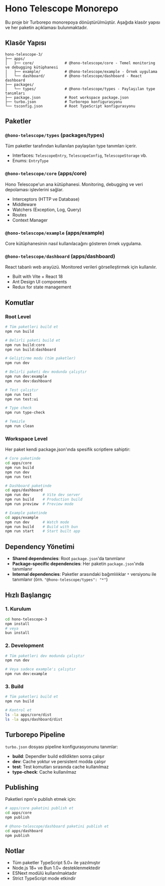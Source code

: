 # Hono Telescope Monorepo

Bu proje bir Turborepo monorepoya dönüştürülmüştür. Aşağıda klasör yapısı ve her paketin açıklaması bulunmaktadır.

## Klasör Yapısı

```
hono-telescope-3/
├── apps/
│   ├── core/              # @hono-telescope/core - Temel monitoring ve debugging kütüphanesi
│   ├── example/           # @hono-telescope/example - Örnek uygulama
│   └── dashboard/         # @hono-telescope/dashboard - React dashboard
├── packages/
│   └── types/             # @hono-telescope/types - Paylaşılan type tanımları
├── package.json           # Root workspace package.json
├── turbo.json             # Turborepo konfigurasyonu
└── tsconfig.json          # Root TypeScript konfigurasyonu
```

## Paketler

### `@hono-telescope/types` (packages/types)
Tüm paketler tarafından kullanılan paylaşılan type tanımları içerir.
- Interfaces: `TelescopeEntry`, `TelescopeConfig`, `TelescopeStorage` vb.
- Enums: `EntryType`

### `@hono-telescope/core` (apps/core)
Hono Telescope'un ana kütüphanesi. Monitoring, debugging ve veri depolaması işlevlerini sağlar.
- Interceptors (HTTP ve Database)
- Middleware
- Watchers (Exception, Log, Query)
- Routes
- Context Manager

### `@hono-telescope/example` (apps/example)
Core kütüphanesinin nasıl kullanılacağını gösteren örnek uygulama.

### `@hono-telescope/dashboard` (apps/dashboard)
React tabanlı web arayüzü. Monitored verileri görselleştirmek için kullanılır.
- Built with Vite + React 18
- Ant Design UI components
- Redux for state management

## Komutlar

### Root Level

```bash
# Tüm paketleri build et
npm run build

# Belirli paketi build et
npm run build:core
npm run build:dashboard

# Geliştirme modu (tüm paketler)
npm run dev

# Belirli paketi dev modunda çalıştır
npm run dev:example
npm run dev:dashboard

# Test çalıştır
npm run test
npm run test:ui

# Type check
npm run type-check

# Temizle
npm run clean
```

### Workspace Level

Her paket kendi package.json'ında spesifik scriptlere sahiptir:

```bash
# Core paketinde
cd apps/core
npm run build
npm run dev
npm run test

# Dashboard paketinde
cd apps/dashboard
npm run dev      # Vite dev server
npm run build    # Production build
npm run preview  # Preview mode

# Example paketinde
cd apps/example
npm run dev      # Watch mode
npm run build    # Build with bun
npm run start    # Start built app
```

## Dependency Yönetimi

- **Shared dependencies**: Root `package.json`'da tanımlanır
- **Package-specific dependencies**: Her paketin `package.json`'ında tanımlanır
- **Internal dependencies**: Paketler arasındaki bağımlılıklar `*` versiyonu ile tanımlanır (örn. `"@hono-telescope/types": "*"`)

## Hızlı Başlangıç

### 1. Kurulum
```bash
cd hono-telescope-3
npm install
# veya
bun install
```

### 2. Development
```bash
# Tüm paketleri dev modunda çalıştır
npm run dev

# Veya sadece example'ı çalıştır
npm run dev:example
```

### 3. Build
```bash
# Tüm paketleri build et
npm run build

# Kontrol et
ls -la apps/core/dist
ls -la apps/dashboard/dist
```

## Turborepo Pipeline

`turbo.json` dosyası pipeline konfigurasyonunu tanımlar:

- **build**: Dependler build edildikten sonra çalışır
- **dev**: Cache yoktur ve persistent modda çalışır
- **test**: Test komutları sırasında cache kullanılmaz
- **type-check**: Cache kullanılmaz

## Publishing

Paketleri npm'e publish etmek için:

```bash
# apps/core paketini publish et
cd apps/core
npm publish

# @hono-telescope/dashboard paketini publish et
cd apps/dashboard
npm publish
```

## Notlar

- Tüm paketler TypeScript 5.0+ ile yazılmıştır
- Node.js 18+ ve Bun 1.0+ desteklenmektedir
- ESNext modülü kullanılmaktadır
- Strict TypeScript mode etkindir
